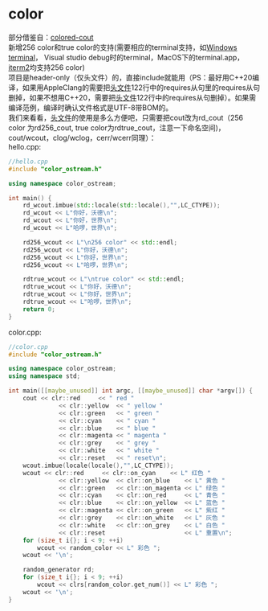 # color
部分借鉴自：[colored-cout](https://github.com/yurablok/colored-cout)  
新增256 color和true color的支持(需要相应的terminal支持，如[Windows terminal](https://www.google.com/url?sa=t&rct=j&q=&esrc=s&source=web&cd=&cad=rja&uact=8&ved=2ahUKEwjd4eLP4PXtAhWCwosBHSTRBwMQFjAIegQIAhAC&url=https%3A%2F%2Fgithub.com%2Fmicrosoft%2Fterminal&usg=AOvVaw1YH7kNCxSWtXhMBaNHmLvG)， Visual studio debug时的terminal，MacOS下的terminal.app，[iterm2](https://github.com/gnachman/iTerm2)均支持256 color)  
项目是header-only（仅头文件）的，直接include就能用（PS：最好用C++20编译，如果用AppleClang的需要把[头文件](color_ostream.h)122行中的requires从句里的requires从句删掉，如果不想用C++20，需要把[头文件](color_ostream.h)122行中的requires从句删掉）。如果需编译范例，编译时确认文件格式是UTF-8带BOM的。  
我们来看看，[头文件](color_ostream.h)的使用是多么方便吧，只需要把cout改为rd_cout（256 color 为rd256_cout, true color为rdtrue_cout，注意一下命名空间)，cout/wcout，clog/wclog，cerr/wcerr同理）：  
hello.cpp:
```C++
//hello.cpp
#include "color_ostream.h"

using namespace color_ostream;

int main() {
    rd_wcout.imbue(std::locale(std::locale(),"",LC_CTYPE));
    rd_wcout << L"你好，沃德\n";
    rd_wcout << L"你好，世界\n";
    rd_wcout << L"哈啰，世界\n";

    rd256_wcout << L"\n256 color" << std::endl;
    rd256_wcout << L"你好，沃德\n";
    rd256_wcout << L"你好，世界\n";
    rd256_wcout << L"哈啰，世界\n";

    rdtrue_wcout << L"\ntrue color" << std::endl;
    rdtrue_wcout << L"你好，沃德\n";
    rdtrue_wcout << L"你好，世界\n";
    rdtrue_wcout << L"哈啰，世界\n";
    return 0;
}
```
color.cpp:
```C++
//color.cpp
#include "color_ostream.h"

using namespace color_ostream;
using namespace std;

int main([[maybe_unused]] int argc, [[maybe_unused]] char *argv[]) {
    cout << clr::red     << " red "
              << clr::yellow  << " yellow "
              << clr::green   << " green "
              << clr::cyan    << " cyan "
              << clr::blue    << " blue "
              << clr::magenta << " magenta "
              << clr::grey    << " grey "
              << clr::white   << " white "
              << clr::reset   << " reset\n";
    wcout.imbue(locale(locale(),"",LC_CTYPE));
    wcout << clr::red     << clr::on_cyan    << L" 红色 "
              << clr::yellow  << clr::on_blue    << L" 黄色 "
              << clr::green   << clr::on_magenta << L" 绿色 "
              << clr::cyan    << clr::on_red     << L" 青色 "
              << clr::blue    << clr::on_yellow  << L" 蓝色 "
              << clr::magenta << clr::on_green   << L" 紫红 "
              << clr::grey    << clr::on_white   << L" 灰色 "
              << clr::white   << clr::on_grey    << L" 白色 "
              << clr::reset                      << L" 重置\n";
    for (size_t i{}; i < 9; ++i)
        wcout << random_color << L" 彩色 ";
    wcout << '\n';

    random_generator rd;
    for (size_t i{}; i < 9; ++i)
        wcout << clrs[random_color.get_num()] << L" 彩色 ";
    wcout << '\n';
}
```
